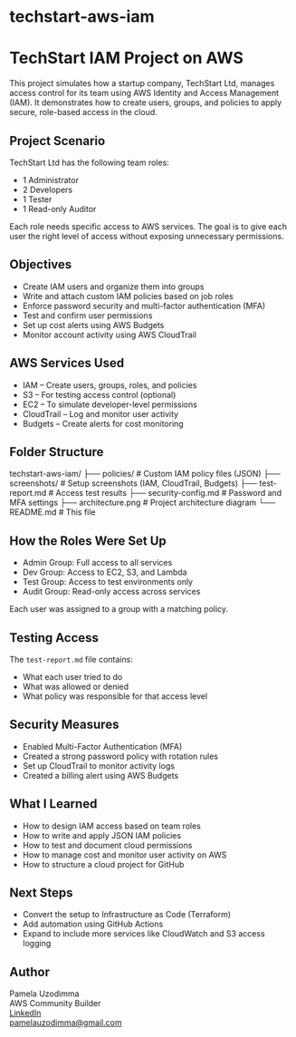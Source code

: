 # techstart-aws-iam
# TechStart IAM Project on AWS

This project simulates how a startup company, TechStart Ltd, manages access control for its team using AWS Identity and Access Management (IAM). It demonstrates how to create users, groups, and policies to apply secure, role-based access in the cloud.

## Project Scenario

TechStart Ltd has the following team roles:
- 1 Administrator
- 2 Developers
- 1 Tester
- 1 Read-only Auditor

Each role needs specific access to AWS services. The goal is to give each user the right level of access without exposing unnecessary permissions.

## Objectives

- Create IAM users and organize them into groups
- Write and attach custom IAM policies based on job roles
- Enforce password security and multi-factor authentication (MFA)
- Test and confirm user permissions
- Set up cost alerts using AWS Budgets
- Monitor account activity using AWS CloudTrail

## AWS Services Used

- IAM – Create users, groups, roles, and policies
- S3 – For testing access control (optional)
- EC2 – To simulate developer-level permissions
- CloudTrail – Log and monitor user activity
- Budgets – Create alerts for cost monitoring

## Folder Structure
techstart-aws-iam/
├── policies/              # Custom IAM policy files (JSON)
├── screenshots/           # Setup screenshots (IAM, CloudTrail, Budgets)
├── test-report.md         # Access test results
├── security-config.md     # Password and MFA settings
├── architecture.png       # Project architecture diagram
└── README.md              # This file

## How the Roles Were Set Up
- Admin Group: Full access to all services  
- Dev Group: Access to EC2, S3, and Lambda  
- Test Group: Access to test environments only  
- Audit Group: Read-only access across services

Each user was assigned to a group with a matching policy.
## Testing Access

The `test-report.md` file contains:
- What each user tried to do
- What was allowed or denied
- What policy was responsible for that access level

## Security Measures

- Enabled Multi-Factor Authentication (MFA)
- Created a strong password policy with rotation rules
- Set up CloudTrail to monitor activity logs
- Created a billing alert using AWS Budgets

## What I Learned

- How to design IAM access based on team roles
- How to write and apply JSON IAM policies
- How to test and document cloud permissions
- How to manage cost and monitor user activity on AWS
- How to structure a cloud project for GitHub

## Next Steps

- Convert the setup to Infrastructure as Code (Terraform)
- Add automation using GitHub Actions
- Expand to include more services like CloudWatch and S3 access logging

## Author
Pamela Uzodimma  
AWS Community Builder  
[LinkedIn](https://www.linkedin.com/in/pamela-uzodimma)  
pamelauzodimma@gmail.com
